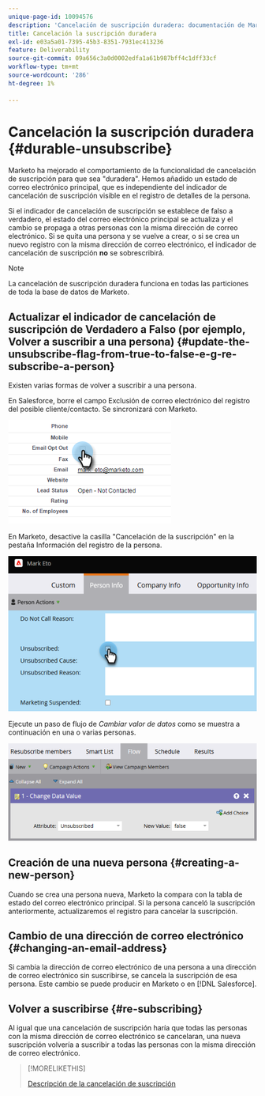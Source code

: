 ```yaml
---
unique-page-id: 10094576
description: 'Cancelación de suscripción duradera: documentación de Marketo: documentación del producto'
title: Cancelación la suscripción duradera
exl-id: e03a5a01-7395-45b3-8351-7931ec413236
feature: Deliverability
source-git-commit: 09a656c3a0d0002edfa1a61b987bff4c1dff33cf
workflow-type: tm+mt
source-wordcount: '286'
ht-degree: 1%

---
```


# Cancelación la suscripción duradera {#durable-unsubscribe}

Marketo ha mejorado el comportamiento de la funcionalidad de cancelación de suscripción para que sea &quot;duradera&quot;. Hemos añadido un estado de correo electrónico principal, que es independiente del indicador de cancelación de suscripción visible en el registro de detalles de la persona.

Si el indicador de cancelación de suscripción se establece de falso a verdadero, el estado del correo electrónico principal se actualiza y el cambio se propaga a otras personas con la misma dirección de correo electrónico. Si se quita una persona y se vuelve a crear, o si se crea un nuevo registro con la misma dirección de correo electrónico, el indicador de cancelación de suscripción **no** se sobrescribirá.

>[!NOTE]
>
>La cancelación de suscripción duradera funciona en todas las particiones de toda la base de datos de Marketo.

## Actualizar el indicador de cancelación de suscripción de Verdadero a Falso (por ejemplo, Volver a suscribir a una persona) {#update-the-unsubscribe-flag-from-true-to-false-e-g-re-subscribe-a-person}

Existen varias formas de volver a suscribir a una persona.

En Salesforce, borre el campo Exclusión de correo electrónico del registro del posible cliente/contacto. Se sincronizará con Marketo.

![Pantalla de Salesforce](assets/durable-unsubscribe-1.png)

En Marketo, desactive la casilla &quot;Cancelación de la suscripción&quot; en la pestaña Información del registro de la persona.

![Borrando la casilla de cancelación de suscripción en el registro de una persona](assets/durable-unsubscribe-2.png)

Ejecute un paso de flujo de _Cambiar valor de datos_ como se muestra a continuación en una o varias personas.

![Cambiar paso de flujo de valor de datos](assets/durable-unsubscribe-3.png)

## Creación de una nueva persona {#creating-a-new-person}

Cuando se crea una persona nueva, Marketo la compara con la tabla de estado del correo electrónico principal. Si la persona canceló la suscripción anteriormente, actualizaremos el registro para cancelar la suscripción.

## Cambio de una dirección de correo electrónico {#changing-an-email-address}

Si cambia la dirección de correo electrónico de una persona a una dirección de correo electrónico sin suscribirse, se cancela la suscripción de esa persona. Este cambio se puede producir en Marketo o en [!DNL Salesforce].

## Volver a suscribirse {#re-subscribing}

Al igual que una cancelación de suscripción haría que todas las personas con la misma dirección de correo electrónico se cancelaran, una nueva suscripción volvería a suscribir a todas las personas con la misma dirección de correo electrónico.

>[!MORELIKETHIS]
>
>[Descripción de la cancelación de suscripción](/help/marketo/product-docs/email-marketing/deliverability/understanding-unsubscribe.md)
